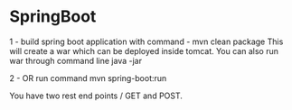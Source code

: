 # SpringBoot

1 - build spring boot application with command - mvn clean package
This will create a war which can be deployed inside tomcat.
You can also run war through command line
    java -jar <war file name>


2 - OR run command
    mvn spring-boot:run


You have two rest end points / GET and POST.
